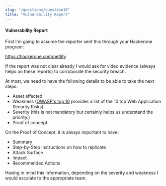 ```yaml
---
slug: "/questions/question10"
title: "Vulnerability Report"
---
```


#### Vulnerability Report

First I'm going to assume the reporter sent this through your Hackerone program:

https://hackerone.com/netlify

If the report was not clear already I would ask for video evidence (always helps on these reports) to corroborate the security breach.

At most, we need to have the following details to be able to take the next steps:

- Asset affected
- Weakness ([OWASP's top 10](https://owasp.org/www-project-top-ten/) provides a list of the 10 top Web Application Security Risks)
- Severity (this is not mandatory but certainly helps us understand the priority.)
- Proof of concept

On the Proof of Concept, it is always important to have:

- Summary
- Step-by-Step instructions on how to replicate
- Attack Surface
- Impact
- Recommended Actions

Having in mind this information, depending on the severity and weakness I would escalate to the appropriate team.